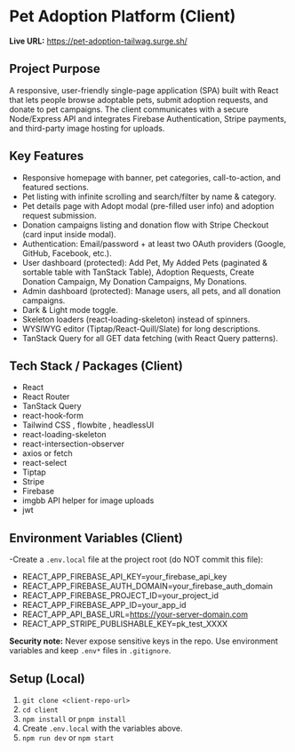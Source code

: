 # Pet Adoption Platform (Client)

**Live URL:** https://pet-adoption-tailwag.surge.sh/

## Project Purpose
A responsive, user-friendly single-page application (SPA) built with React that lets people browse adoptable pets, submit adoption requests, and donate to pet campaigns. The client communicates with a secure Node/Express API and integrates Firebase Authentication, Stripe payments, and third-party image hosting for uploads.

## Key Features
- Responsive homepage with banner, pet categories, call-to-action, and featured sections.
- Pet listing with infinite scrolling and search/filter by name & category.
- Pet details page with Adopt modal (pre-filled user info) and adoption request submission.
- Donation campaigns listing and donation flow with Stripe Checkout (card input inside modal).
- Authentication: Email/password + at least two OAuth providers (Google, GitHub, Facebook, etc.).
- User dashboard (protected): Add Pet, My Added Pets (paginated & sortable table with TanStack Table), Adoption Requests, Create Donation Campaign, My Donation Campaigns, My Donations.
- Admin dashboard (protected): Manage users, all pets, and all donation campaigns.
- Dark & Light mode toggle.
- Skeleton loaders (react-loading-skeleton) instead of spinners.
- WYSIWYG editor (Tiptap/React-Quill/Slate) for long descriptions.
- TanStack Query for all GET data fetching (with React Query patterns).

## Tech Stack / Packages (Client)

- React 
- React Router 
- TanStack Query 
- react-hook-form 
- Tailwind CSS , flowbite , headlessUI 
- react-loading-skeleton
- react-intersection-observer 
- axios or fetch 
- react-select 
- Tiptap 
- Stripe 
- Firebase 
- imgbb API helper for image uploads
- jwt

## Environment Variables (Client)
-Create a `.env.local` file at the project root (do NOT commit this file):

- REACT_APP_FIREBASE_API_KEY=your_firebase_api_key
- REACT_APP_FIREBASE_AUTH_DOMAIN=your_firebase_auth_domain
- REACT_APP_FIREBASE_PROJECT_ID=your_project_id
- REACT_APP_FIREBASE_APP_ID=your_app_id
- REACT_APP_API_BASE_URL=https://your-server-domain.com
- REACT_APP_STRIPE_PUBLISHABLE_KEY=pk_test_XXXX


**Security note:** Never expose sensitive keys in the repo. Use environment variables and keep `.env*` files in `.gitignore`.

## Setup (Local)
1. `git clone <client-repo-url>`
2. `cd client`
3. `npm install` or `pnpm install`
4. Create `.env.local` with the variables above.
5. `npm run dev` or `npm start`
